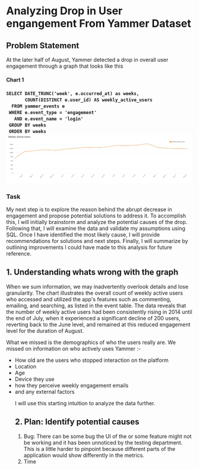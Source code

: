 <h1> Analyzing Drop in User engangement From Yammer Dataset</h1>

<h2>Problem Statement</h2>
<p>At the later half of August, Yammer detected a drop in overall user engagement through a graph that looks like this</p>
<h4>Chart 1<h4>
<code>SELECT DATE_TRUNC('week', e.occurred_at) as weeks,
       COUNT(DISTINCT e.user_id) AS weekly_active_users
  FROM yammer_events e
 WHERE e.event_type = 'engagement'
   AND e.event_name = 'login'
 GROUP BY weeks
 ORDER BY weeks</code>
 

<img src="https://github.com/parthjain99/SQL-Portfolio/blob/c527f201291fcdc6c810aa814675ac02f2e2380e/Drop%20in%20user%20engagement%20/Graphs/Drop%20in%20user%20retention.png"/>

<h3>Task</h3>
<p>My next step is to explore the reason behind the abrupt decrease in engagement and propose potential solutions to address it. To accomplish this, I will initially brainstorm and analyze the potential causes of the drop. Following that, I will examine the data and validate my assumptions using SQL. Once I have identified the most likely cause, I will provide recommendations for solutions and next steps. Finally, I will summarize by outlining improvements I could have made to this analysis for future reference.</p>

<h2>1. Understanding whats wrong with the graph</h2>
<p>When we sum information, we may inadvertently overlook details and lose granularity. The chart illustrates the overall count of weekly active users who accessed and utilized the app's features such as commenting, emailing, and searching, as listed in the event table. The data reveals that the number of weekly active users had been consistently rising in 2014 until the end of July, when it experienced a significant decline of 200 users, reverting back to the June level, and remained at this reduced engagement level for the duration of August.</p>
<p> What we missed is the demographics of who the users really are. We missed on information on who actively uses Yammer :-
<ul>
<li>How old are the users who stopped interaction on the platform</li>
<li>Location</li>
<li>Age</li>
<li>Device they use </li>
<li>how they perceive weekly engagement emails</li>
<li>and any external factors</li>


I will use this starting intuition to analyze the data further.</p>

<h2>2. Plan: Identify potential causes</h2>
<ol>
<li>Bug: There can be some bug the UI of the or some feature might not be working and it has been unnoticed by the testing department. This is a little harder to pinpoint because different parts of the application would show differently in the metrics.</li>
<li> Time </li>






